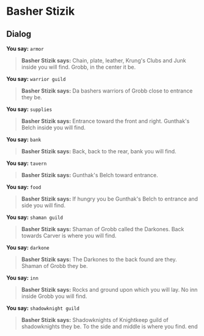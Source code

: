 # Basher Stizik
## Dialog

**You say:** `armor`



>**Basher Stizik says:** Chain, plate, leather, Krung's Clubs and Junk inside you will find.  Grobb, in the center it be.

**You say:** `warrior guild`



>**Basher Stizik says:** Da bashers warriors of Grobb close to entrance they be.

**You say:** `supplies`



>**Basher Stizik says:** Entrance toward the front and right.  Gunthak's Belch inside you will find.

**You say:** `bank`



>**Basher Stizik says:** Back, back to the rear, bank you will find.

**You say:** `tavern`



>**Basher Stizik says:** Gunthak's Belch toward entrance.

**You say:** `food`



>**Basher Stizik says:** If hungry you be Gunthak's Belch to entrance and side you will find.

**You say:** `shaman guild`



>**Basher Stizik says:** Shaman of Grobb called the Darkones.  Back towards Carver is where you will find.

**You say:** `darkone`



>**Basher Stizik says:** The Darkones to the back found are they.  Shaman of Grobb they be.

**You say:** `inn`



>**Basher Stizik says:** Rocks and ground upon which you will lay.  No inn inside Grobb you will find.

**You say:** `shadowknight guild`



>**Basher Stizik says:** Shadowknights of Knightkeep guild of shadowknights they be.  To the side and middle is where you find.
end